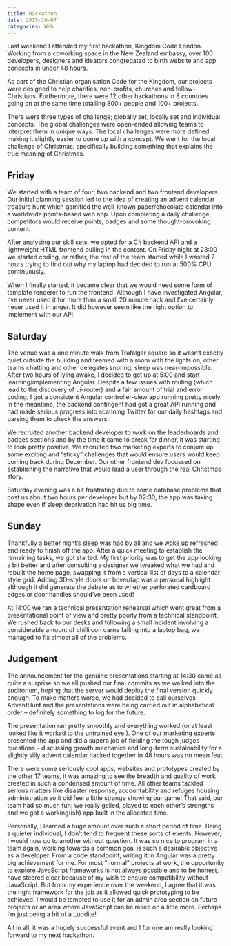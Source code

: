 ```yaml
---
title: Hackathon
date: 2015-10-07
categories: Web
---
```


Last weekend I attended my first hackathon, Kingdom Code London. Working from a coworking space in the New Zealand embassy, over 100 developers, designers and ideators congregated to birth website and app concepts in under 48 hours.

As part of the Christian organisation Code for the Kingdom, our projects were designed to help charities, non-profits, churches and fellow-Christians. Furthermore, there were 12 other hackathons in 8 countries going on at the same time totalling 800+ people and 100+ projects.

There were three types of challenge; globally set, locally set and individual concepts. The global challenges were open-ended allowing teams to interpret them in unique ways. The local challenges were more defined making it slightly easier to come up with a concept. We went for the local challenge of Christmas, specifically building something that explains the true meaning of Christmas.

## Friday

We started with a team of four; two backend and two frontend developers. Our initial planning session led to the idea of creating an advent calendar treasure hunt which gamified the well-known paper/chocolate calendar into a worldwide points-based web app. Upon completing a daily challenge, competitors would receive points, badges and some thought-provoking content.

After analysing our skill sets, we opted for a C# backend API and a lightweight HTML frontend pulling in the content. On Friday night at 23:00 we started coding, or rather, the rest of the team started while I wasted 2 hours trying to find out why my laptop had decided to run at 500% CPU continuously.

When I finally started, it became clear that we would need some form of template renderer to run the frontend. Although I have investigated Angular, I’ve never used it for more than a small 20 minute hack and I’ve certainly never used it in anger. It did however seem like the right option to implement with our API.

## Saturday

The venue was a one minute walk from Trafalgar square so it wasn’t exactly quiet outside the building and teamed with a room with the lights on, other teams chatting and other delegates snoring, sleep was near-impossible. After two hours of lying awake, I decided to get up at 5:00 and start learning/implementing Angular. Despite a few issues with routing (which lead to the discovery of ui-router) and a fair amount of trial and error coding, I got a consistent Angular controller-view app running pretty nicely. In the meantime, the backend contingent had got a great API running and had made serious progress into scanning Twitter for our daily hashtags and parsing them to check the answers.

We recruited another backend developer to work on the leaderboards and badges sections and by the time it came to break for dinner, it was starting to look pretty positive. We recruited two marketing experts to conjure up some exciting and “sticky” challenges that would ensure users would keep coming back during December. Our other frontend dev focussed on establishing the narrative that would lead a user through the real Christmas story.

Saturday evening was a bit frustrating due to some database problems that cost us about two hours per developer but by 02:30, the app was taking shape even if sleep deprivation had hit us big time.

## Sunday
Thankfully a better night’s sleep was had by all and we woke up refreshed and ready to finish off the app. After a quick meeting to establish the remaining tasks, we got started. My first priority was to get the app looking a bit better and after consulting a designer we tweaked what we had and rebuilt the home page, swapping it from a vertical list of days to a calendar style grid. Adding 3D-style doors on hover/tap was a personal highlight although it did generate the debate as to whether perforated cardboard edges or door handles should’ve been used!

At 14:00 we ran a technical presentation rehearsal which went great from a presentational point of view and pretty poorly from a technical standpoint. We rushed back to our desks and following a small incident involving a considerable amount of chilli con carne falling into a laptop bag, we managed to fix almost all of the problems.

## Judgement

The announcement for the genuine presentations starting at 14:30 came as quite a surprise so we all pushed our final commits as we walked into the auditorium, hoping that the server would deploy the final version quickly enough. To make matters worse, we had decided to call ourselves AdventHunt and the presentations were being carried out in alphabetical order – definitely something to log for the future.

The presentation ran pretty smoothly and everything worked (or at least looked like it worked to the untrained eye!). One of our marketing experts presented the app and did a superb job of fielding the tough judges questions – discussing growth mechanics and long-term sustainability for a slightly silly advent calendar hacked together in 48 hours was no mean feat.

There were some seriously cool apps, websites and prototypes created by the other 17 teams, it was amazing to see the breadth and quality of work created in such a condensed amount of time. All other teams tackled serious matters like disaster response, accountability and refugee housing administration so it did feel a little strange showing our game! That said, our team had so much fun; we really gelled, played to each other’s strengths and we got a working(ish) app built in the allocated time.

Personally, I learned a huge amount over such a short period of time. Being a quieter individual, I don’t tend to frequent these sorts of events. However, I would now go to another without question. It was so nice to program in a team again, working towards a common goal is such a desirable objective as a developer. From a code standpoint, writing it in Angular was a pretty big achievement for me. For most “normal” projects at work, the opportunity to explore JavaScript frameworks is not always possible and to be honest, I have steered clear because of my wish to ensure compatibility without JavaScript. But from my experience over the weekend, I agree that it was the right framework for the job as it allowed quick prototyping to be achieved. I would be tempted to use it for an admin area section on future projects or an area where JavaScript can be relied on a little more. Perhaps I’m just being a bit of a Luddite!

All in all, it was a hugely successful event and I for one am really looking forward to my next hackathon.
